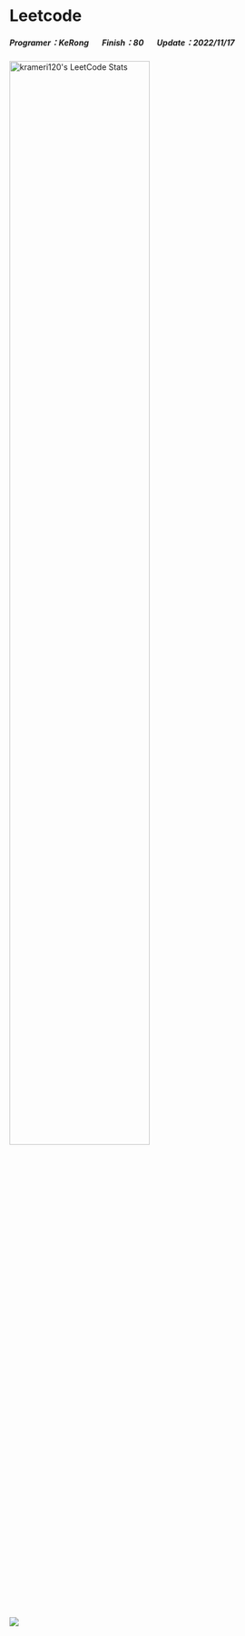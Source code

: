 # Leetcode
##### Programer：KeRong &nbsp;&nbsp;&nbsp;&nbsp;&nbsp;&nbsp;Finish：80 &nbsp;&nbsp;&nbsp;&nbsp;&nbsp;&nbsp;Update：2022/11/17

<img src="https://stats.justsong.cn/api/leetcode/?username=krameri120&theme=jolly&hide_border=true" alt="krameri120's LeetCode Stats" width="70%" /> 

![](https://i.imgur.com/kApUvvh.gif)
